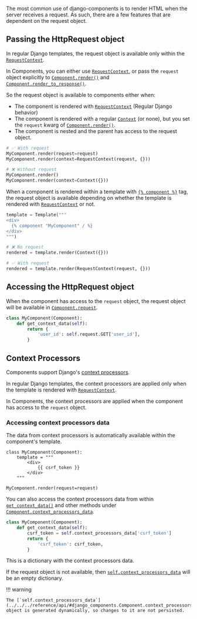 The most common use of django-components is to render HTML when the server receives a request. As such,
there are a few features that are dependent on the request object.

## Passing the HttpRequest object

In regular Django templates, the request object is available only within the [`RequestContext`](https://docs.djangoproject.com/en/5.2/ref/templates/api/#django.template.RequestContext).

In Components, you can either use [`RequestContext`](https://docs.djangoproject.com/en/5.2/ref/templates/api/#django.template.RequestContext), or pass the `request` object
explicitly to [`Component.render()`](../../../reference/api#django_components.Component.render) and
[`Component.render_to_response()`](../../../reference/api#django_components.Component.render_to_response).

So the request object is available to components either when:

- The component is rendered with [`RequestContext`](https://docs.djangoproject.com/en/5.2/ref/templates/api/#django.template.RequestContext) (Regular Django behavior)
- The component is rendered with a regular [`Context`](https://docs.djangoproject.com/en/5.2/ref/templates/api/#django.template.Context) (or none), but you set the `request` kwarg
    of [`Component.render()`](../../../reference/api#django_components.Component.render).
- The component is nested and the parent has access to the request object.

```python
# ✅ With request
MyComponent.render(request=request)
MyComponent.render(context=RequestContext(request, {}))

# ❌ Without request
MyComponent.render()
MyComponent.render(context=Context({}))
```

When a component is rendered within a template with [`{% component %}`](../../../reference/template_tags#component) tag, the request object is available depending on whether the template is rendered with [`RequestContext`](https://docs.djangoproject.com/en/5.2/ref/templates/api/#django.template.RequestContext) or not.

```python
template = Template("""
<div>
  {% component "MyComponent" / %}
</div>
""")

# ❌ No request
rendered = template.render(Context({}))

# ✅ With request
rendered = template.render(RequestContext(request, {}))
```

## Accessing the HttpRequest object

When the component has access to the `request` object, the request object will be available in [`Component.request`](../../../reference/api/#django_components.Component.request).

```python
class MyComponent(Component):
    def get_context_data(self):
        return {
            'user_id': self.request.GET['user_id'],
        }
```

## Context Processors

Components support Django's [context processors](https://docs.djangoproject.com/en/5.1/ref/templates/api/#using-requestcontext).

In regular Django templates, the context processors are applied only when the template is rendered with [`RequestContext`](https://docs.djangoproject.com/en/5.2/ref/templates/api/#django.template.RequestContext).

In Components, the context processors are applied when the component has access to the `request` object.

### Accessing context processors data

The data from context processors is automatically available within the component's template.

```djc_py
class MyComponent(Component):
    template = """
        <div>
            {{ csrf_token }}
        </div>
    """

MyComponent.render(request=request)
```

You can also access the context processors data from within [`get_context_data()`](../../../reference/api#django_components.Component.get_context_data) and other methods under [`Component.context_processors_data`](../../../reference/api#django_components.Component.context_processors_data).

```python
class MyComponent(Component):
    def get_context_data(self):
        csrf_token = self.context_processors_data['csrf_token']
        return {
            'csrf_token': csrf_token,
        }
```

This is a dictionary with the context processors data.

If the request object is not available, then [`self.context_processors_data`](../../../reference/api/#django_components.Component.context_processors_data) will be an empty dictionary.

!!! warning

    The [`self.context_processors_data`](../../../reference/api/#django_components.Component.context_processors_data) object is generated dynamically, so changes to it are not persisted.
